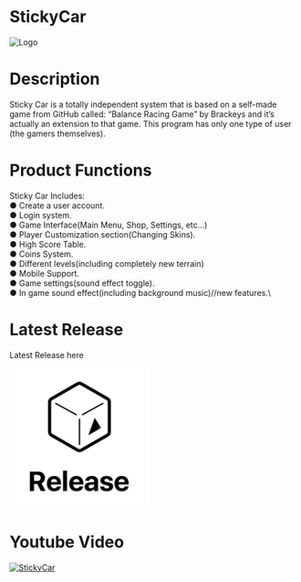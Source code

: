 # StickyCar
![Logo](https://raw.githubusercontent.com/sagiweizmann/StickyCar/master/logo.png)
# Description 

Sticky Car is a totally independent system that is based on a self-made game from GitHub called: “Balance Racing Game” by Brackeys and it’s actually an extension to that game. This program has only one type of user (the gamers themselves).
# Product Functions

Sticky Car Includes:\
●	Create a user account.\
●	Login system.\
●	Game Interface(Main Menu, Shop, Settings, etc…)\
●	Player Customization section(Changing Skins).\
●	High Score Table.\
●	Coins System.\
●	Different levels(including completely new terrain)\
●	Mobile Support.\
●	Game settings(sound effect toggle).\
●	In game sound effect(including background music)//new features.\

# Latest Release

Latest Release here 

[![Download Now](https://raw.githubusercontent.com/sagiweizmann/StickyCar/master/release.png)](https://github.com/sagiweizmann/StickyCar/releases/tag/1.0.0 "Download Now")



# Youtube Video
[![StickyCar](https://i.imgur.com/BHLRd9m.png)](https://www.youtube.com/watch?v=IewCNloCyik "StickyCar")


